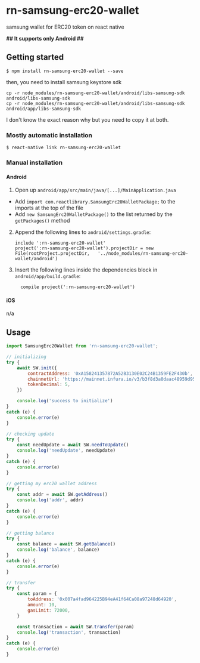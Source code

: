 # rn-samsung-erc20-wallet

samsung wallet for ERC20 token on react native

<b>## It supports only Android ##</b>

## Getting started

`$ npm install rn-samsung-erc20-wallet --save`

then, you need to install samsung keystore sdk

```
cp -r node_modules/rn-samsung-erc20-wallet/android/libs-samsung-sdk android/libs-samsung-sdk
cp -r node_modules/rn-samsung-erc20-wallet/android/libs-samsung-sdk android/app/libs-samsung-sdk
```
I don't know the exact reason why but you need to copy it at both.

### Mostly automatic installation

`$ react-native link rn-samsung-erc20-wallet`

### Manual installation

#### Android

1. Open up `android/app/src/main/java/[...]/MainApplication.java`
  - Add `import com.reactlibrary.SamsungErc20WalletPackage;` to the imports at the top of the file
  - Add `new SamsungErc20WalletPackage()` to the list returned by the `getPackages()` method
2. Append the following lines to `android/settings.gradle`:
  	```
  	include ':rn-samsung-erc20-wallet'
  	project(':rn-samsung-erc20-wallet').projectDir = new File(rootProject.projectDir, 	'../node_modules/rn-samsung-erc20-wallet/android')
  	```
3. Insert the following lines inside the dependencies block in `android/app/build.gradle`:
  	```
      compile project(':rn-samsung-erc20-wallet')
  	```
#### iOS

n/a



## Usage
```javascript
import SamsungErc20Wallet from 'rn-samsung-erc20-wallet';

// initializing
try {
	await SW.init({
		contractAddress: '0xA158241357872A52B3130E02C24B1359FE2F430b',
		chainnetUrl: 'https://mainnet.infura.io/v3/b3f8d3a0daac48959d9512760006f822',
		tokenDecimal: 5,
	})

	console.log('success to initialize')
}
catch (e) {
	console.error(e)
}

// checking update
try {
	const needUpdate = await SW.needToUpdate()
	console.log('needUpdate', needUpdate)
}
catch (e) {
	console.error(e)
}

// getting my erc20 wallet address
try {
	const addr = await SW.getAddress()
	console.log('addr', addr)
}
catch (e) {
	console.error(e)
}

// getting balance
try {
	const balance = await SW.getBalance()
	console.log('balance', balance)
}
catch (e) {
	console.error(e)
}

// transfer
try {
	const param = {
		toAddress: '0x007a4fad964225B94eA41f64Ca08a97248d64920',
		amount: 10,
		gasLimit: 72000,
	}

	const transaction = await SW.transfer(param)
	console.log('transaction', transaction)
}
catch (e) {
	console.error(e)
}
```

